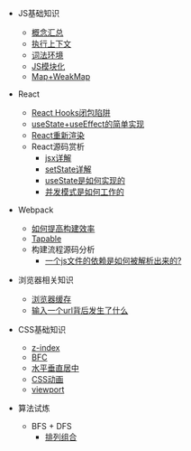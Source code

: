 - JS基础知识
  - [概念汇总](JS基础知识/概念汇总.md)
  - [ 执行上下文](JS基础知识/执行上下文.md)
  - [词法环境](JS基础知识/词法环境.md)
  <!-- - [闭包](JS基础知识/闭包.md) -->
  - [JS模块化](JS基础知识/JS模块化.md)
  - [Map+WeakMap](JS基础知识/Map+WeakMap.md)
- React
  - [React Hooks闭包陷阱](React/React-Hooks闭包陷阱.md)
  - [useState+useEffect的简单实现](React/useState+useEffect的简单实现.md)
  - [React重新渲染](React/React重新渲染.md)
  - React源码赏析
    - [jsx详解](React/React源码赏析/jsx详解.md)
    - [setState详解](React/React源码赏析/setState详解.md)
    - [useState是如何实现的](React/React源码赏析/useState是如何实现的.md)
    - [并发模式是如何工作的](React/React源码赏析/并发模式是如何工作的.md)

  <!-- - React源码赏析
    - [useRef的源码解读](React/React源码赏析/useRef的源码解读.md) -->
- Webpack
  - [如何提高构建效率](Webpack/如何提高构建效率.md)
  - [Tapable](Webpack/Tapable.md.md)
  - 构建流程源码分析
    - [一个js文件的依赖是如何被解析出来的?](Webpack/compilation/how-webpack-resolves-dependency-of-js-file.md)
- 浏览器相关知识
  - [浏览器缓存](浏览器相关知识/浏览器缓存.md)
  - [输入一个url背后发生了什么](浏览器相关知识/输入一个url背后发生了什么.md)
- CSS基础知识
  - [z-index](CSS基础知识/z-index.md)
  - [BFC](CSS基础知识/BFC.md)
  - [水平垂直居中](CSS基础知识/水平垂直居中.md)
  - [CSS动画](CSS基础知识/CSS动画.md)
  - [viewport](CSS基础知识/viewport.md)
- 算法试炼
  - BFS + DFS
    - [排列组合](算法试炼/BFS+DFS/排列组合.md)

